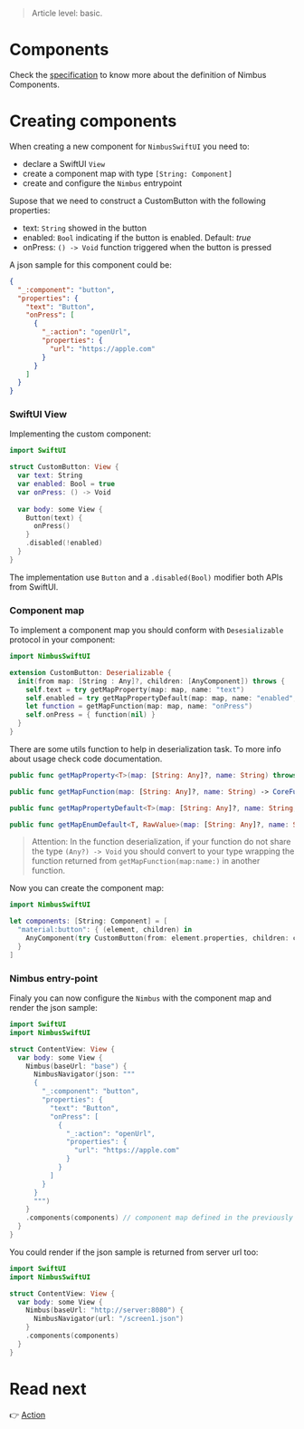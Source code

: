 > Article level: basic.

# Components
Check the [specification](/specification/component.md) to know more about the definition of Nimbus Components. 

# Creating components

When creating a new component for `NimbusSwiftUI` you need to:
- declare a SwiftUI `View`
- create a component map with type `[String: Component]`
- create and configure the `Nimbus` entrypoint

Supose that we need to construct a CustomButton with the following properties:
- text: `String` showed in the button
- enabled: `Bool` indicating if the button is enabled. Default: _true_
- onPress: `() -> Void` function triggered when the button is pressed

A json sample for this component could be:
```json
{
  "_:component": "button",
  "properties": {
    "text": "Button",
    "onPress": [
      {
        "_:action": "openUrl",
        "properties": {
          "url": "https://apple.com"
        }
      }
    ]
  }
}
```
### SwiftUI View
Implementing the custom component:

```swift
import SwiftUI

struct CustomButton: View {
  var text: String
  var enabled: Bool = true
  var onPress: () -> Void
  
  var body: some View {
    Button(text) {
      onPress()
    }
    .disabled(!enabled)
  }
}
```

The implementation use `Button` and a `.disabled(Bool)` modifier both APIs from SwiftUI.

### Component map

To implement a component map you should conform with `Desesializable` protocol in your component:

```swift
import NimbusSwiftUI

extension CustomButton: Deserializable {
  init(from map: [String : Any]?, children: [AnyComponent]) throws {
    self.text = try getMapProperty(map: map, name: "text")
    self.enabled = try getMapPropertyDefault(map: map, name: "enabled", default: true)
    let function = getMapFunction(map: map, name: "onPress")
    self.onPress = { function(nil) }
  }
}
```

There are some utils function to help in deserialization task. To more info about usage check code documentation.

```swift
public func getMapProperty<T>(map: [String: Any]?, name: String) throws -> T

public func getMapFunction(map: [String: Any]?, name: String) -> CoreFunction

public func getMapPropertyDefault<T>(map: [String: Any]?, name: String, default: T) throws -> T

public func getMapEnumDefault<T, RawValue>(map: [String: Any]?, name: String, default: T) throws -> T where T: RawRepresentable, RawValue == T.RawValue
```

> Attention: In the function deserialization, if your function do not share the type `(Any?) -> Void` you should convert to your type wrapping the function returned from `getMapFunction(map:name:)` in another function.

Now you can create the component map:

```swift
import NimbusSwiftUI

let components: [String: Component] = [
  "material:button": { (element, children) in
    AnyComponent(try CustomButton(from: element.properties, children: children))
  }
]
```

### Nimbus entry-point
Finaly you can now configure the `Nimbus` with the component map and render the json sample:

```swift
import SwiftUI
import NimbusSwiftUI

struct ContentView: View {
  var body: some View {
    Nimbus(baseUrl: "base") {
      NimbusNavigator(json: """
      {
        "_:component": "button",
        "properties": {
          "text": "Button",
          "onPress": [
            {
              "_:action": "openUrl",
              "properties": {
                "url": "https://apple.com"
              }
            }
          ]
        }
      }
      """)
    }
    .components(components) // component map defined in the previously step
  }
}
```

You could render if the json sample is returned from server url too:

```swift
import SwiftUI
import NimbusSwiftUI

struct ContentView: View {
  var body: some View {
    Nimbus(baseUrl: "http://server:8080") {
      NimbusNavigator(url: "/screen1.json")
    }
    .components(components)
  }
}
```

# Read next
:point_right: [Action](/action)
